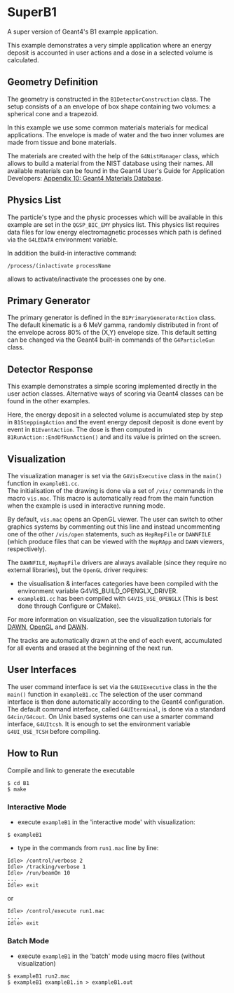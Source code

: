 SuperB1
=======

A super version of Geant4's B1 example application.

This example demonstrates a very simple application where an energy
deposit is accounted in user actions and a dose in a selected volume
is calculated. 

	
Geometry Definition
-------------------	
The geometry is constructed in the `B1DetectorConstruction` class.
The setup consists of a an envelope of box shape containing two
volumes: a spherical cone and a trapezoid.

In this example we use  some common materials materials for medical
applications. The envelope is made of water and the two inner volumes
are made from tissue and bone materials.  

The materials are created with the help of the `G4NistManager` class,
which allows to build a material from the NIST database using their
names. All available materials can be found in the Geant4 User's Guide
for Application Developers: [Appendix 10: Geant4 Materials Database](http://geant4.web.cern.ch/geant4/UserDocumentation/UsersGuides/ForApplicationDeveloper/html/apas10.html).

Physics List
------------
The particle's type and the physic processes which will be available
in this example are set in the `QGSP_BIC_EMY` physics list. This physics
list requires data files for low energy electromagnetic processes which
path is defined via the `G4LEDATA` environment variable.

In addition the build-in interactive command:

```shell
/process/(in)activate processName
```

allows to activate/inactivate the processes one by one.

Primary Generator
-----------------
The primary generator is defined in the `B1PrimaryGeneratorAction` class.
The default kinematic is a 6 MeV gamma, randomly distributed in front
of the envelope across 80% of the (X,Y) envelope size. 
This default setting can be changed via the Geant4 built-in commands 
of the `G4ParticleGun` class.

Detector Response
-----------------
This example demonstrates a simple scoring implemented directly
in the user action classes. Alternative ways of scoring via
Geant4 classes can be found in the other examples.

Here, the energy deposit in a selected volume is accumulated step by step
in `B1SteppingAction` and the event energy deposit deposit is done event by 
event in `B1EventAction`. The dose is then computed in 
`B1RunAction::EndOfRunAction()` and and its value is printed on the screen. 


Visualization
-------------
The visualization manager is set via the `G4VisExecutive` class
in the `main()` function in `exampleB1.cc`.    
The initialisation of the drawing is done via a set of `/vis/` commands
in the macro `vis.mac`. This macro is automatically read from
the main function when the example is used in interactive running mode.

By default, `vis.mac` opens an OpenGL viewer.
The user can switch to other graphics systems by commenting out this line
and instead uncommenting one of the other `/vis/open` statements, such as
`HepRepFile` or `DAWNFILE` (which produce files that can be viewed with the
`HepRApp` and `DAWN` viewers, respectively).

The `DAWNFILE`, `HepRepFile` drivers are always available
(since they require no external libraries), but the `OpenGL` driver 
requires:

* the visualisation & interfaces categories have been compiled
with the environment variable G4VIS_BUILD_OPENGLX_DRIVER.
* `exampleB1.cc` has been compiled with `G4VIS_USE_OPENGLX` (This is best done through Configure or CMake).

For more information on visualization, see the visualization tutorials
for [DAWN](http://geant4.slac.stanford.edu/Presentations/vis/G4DAWNTutorial/G4DAWNTutorial.html), [OpenGL](http://geant4.slac.stanford.edu/Presentations/vis/G4OpenGLTutorial/G4OpenGLTutorial.html) and [DAWN](http://geant4.slac.stanford.edu/Presentations/vis/G4HepRAppTutorial/G4HepRAppTutorial.html).

The tracks are automatically drawn at the end of each event, accumulated
for all events and erased at the beginning of the next run.

User Interfaces
---------------
The user command interface is set via the `G4UIExecutive` class
in the the `main()` function in `exampleB1.cc` 
The selection of the user command interface is then done automatically 
according to the Geant4 configuration. The default command interface, 
called `G4UIterminal`, is done via a standard `G4cin/G4cout`.
On Unix based systems one can use a smarter command interface, `G4UItcsh`. 
It is enough to set the environment variable `G4UI_USE_TCSH` before 
compiling.

How to Run
----------
Compile and link to generate the executable
```shell
$ cd B1
$ make
```

### Interactive Mode ###
* execute `exampleB1` in the 'interactive mode' with visualization:
```shell
$ exampleB1
```

* type in the commands from `run1.mac` line by line:  
```
Idle> /control/verbose 2
Idle> /tracking/verbose 1
Idle> /run/beamOn 10 
...
Idle> exit
```
or
```
Idle> /control/execute run1.mac
....
Idle> exit
```

### Batch Mode ###
* execute `exampleB1`  in the 'batch' mode using macro files (without visualization)
```shell
$ exampleB1 run2.mac
$ exampleB1 exampleB1.in > exampleB1.out
```

